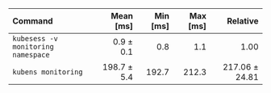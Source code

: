 | Command | Mean [ms] | Min [ms] | Max [ms] | Relative |
|:---|---:|---:|---:|---:|
| `kubesess -v monitoring namespace` | 0.9 ± 0.1 | 0.8 | 1.1 | 1.00 |
| `kubens monitoring` | 198.7 ± 5.4 | 192.7 | 212.3 | 217.06 ± 24.81 |
